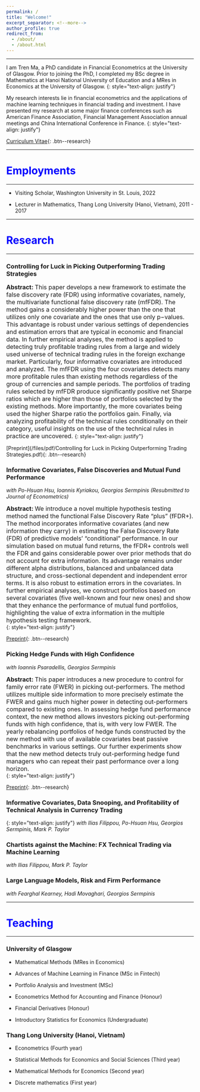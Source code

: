 ```yaml
---
permalink: /
title: "Welcome!"
excerpt_separator: <!--more-->
author_profile: true
redirect_from: 
  - /about/
  - /about.html
---
```

---

I am Tren Ma, a PhD candidate in Financial Econometrics at the University of Glasgow. Prior to joining the PhD, I completed my BSc degree in Mathematics at Hanoi National University of Education and a MRes in Economics at the University of Glasgow.
{: style="text-align: justify"}

My research interests lie in financial econometrics and the applications of machine learning techniques in financial trading and investment. I have presented my research at some major finance conferences such as American Finance Association, Financial Management Association annual meetings and China International Conference in Finance.
{: style="text-align: justify"}


[Curriculum Vitae](/files/pdf/Resume_Tren_Ma.pdf){: .btn--research}


---

<span style="color:blue"> Employments </span> 
======
---

* Visiting Scholar, Washington University in St. Louis, 2022

* Lecturer in Mathematics, Thang Long University (Hanoi, Vietnam), 2011 - 2017

---

<span style="color:blue"> Research </span> 
======
---

### Controlling for Luck in Picking Outperforming Trading Strategies

**<font size="3">  Abstract: </font>** <font size="3"> 
This paper develops a new framework to estimate the false discovery rate (FDR) using informative covariates, namely, the multivariate functional false discovery rate (mfFDR). The method gains a considerably higher power than the one that utilizes only one covariate and the ones that use only p−values. This advantage is robust under various settings of dependencies and estimation errors that are typical in economic and financial data. In further empirical analyses, the method is applied to detecting truly profitable trading rules from a large and widely used universe of technical trading rules in the foreign exchange market. Particularly, four informative covariates are introduced and analyzed. The mfFDR using the four covariates detects many more profitable rules than existing methods regardless of the group of currencies and sample periods. The portfolios of trading rules selected by mfFDR produce significantly positive net Sharpe ratios which are higher than those of portfolios selected by the existing methods. More importantly, the more covariates being used the higher Sharpe ratio the portfolios gain. Finally, via analyzing profitability of the technical rules conditionally on their category, useful insights on the use of the technical rules in practice are uncovered.
</font> 
{: style="text-align: justify"}

[Preprint](/files/pdf/Controlling for Luck in Picking Outperforming Trading Strategies.pdf){: .btn--research}

### Informative Covariates, False Discoveries and Mutual Fund Performance
*with Po-Hsuan Hsu, Ioannis Kyriakou, Georgios Sermpinis
(Resubmitted to Journal of Econometrics)*

**<font size="3">  Abstract: </font>**  <font size="3"> We introduce a novel multiple hypothesis testing method named the functional False Discovery Rate “plus” (fFDR+). The method incorporates informative covariates (and new information they carry) in estimating the False Discovery Rate (FDR) of predictive models’ “conditional” performance. In our simulation based on mutual fund returns, the fFDR+ controls well the FDR and gains considerable power over prior methods that do not account for extra information. Its advantage remains under different alpha distributions, balanced and unbalanced data structure, and cross-sectional dependent and independent error terms. It is also robust to estimation errors in the covariates. In further empirical analyses, we construct portfolios based on several covariates (five well-known and four new ones) and show that they enhance the performance of mutual fund portfolios, highlighting the value of extra information in the multiple hypothesis testing framework.
</font>  
{: style="text-align: justify"}

[Preprint](https://papers.ssrn.com/sol3/papers.cfm?abstract_id=3737456){: .btn--research}


### Picking Hedge Funds with High Confidence
*with Ioannis Psaradellis, Georgios Sermpinis*

**<font size="3">  Abstract: </font>** <font size="3">  This paper introduces a new procedure to control for family error rate (FWER) in picking out-performers. The method utilizes multiple side information to more precisely estimate the FWER and gains much higher power in detecting out-performers compared to existing ones. In assessing hedge fund performance context, the new method allows investors picking out-performing funds with high confidence, that is, with very low FWER. The yearly rebalancing portfolios of hedge funds constructed by the new method with use of available covariates beat passive benchmarks in various settings. Our further experiments show that the new method detects truly out-performing hedge fund managers who can repeat their past performance over a long horizon.
</font>  
{: style="text-align: justify"}

[Preprint](/files/pdf/Picking_Hedge_Funds_with_High_Confidence.pdf){: .btn--research}



### Informative Covariates, Data Snooping, and Profitability of Technical Analysis in Currency Trading 
{: style="text-align: justify"}
*with Ilias Filippou, Po-Hsuan Hsu, Georgios Sermpinis, Mark P. Taylor*


### Chartists against the Machine: FX Technical Trading via Machine Learning
*with Ilias Filippou, Mark P. Taylor*

### Large Language Models, Risk and Firm Performance
*with Fearghal Kearney, Hadi Movaghari, Georgios Sermpinis*


---

<span style="color:blue"> Teaching </span> 
=====
---

### University of Glasgow

  * Mathematical Methods (MRes in Economics)

  * Advances of Machine Learning in Finance (MSc in Fintech)

  * Portfolio Analysis and Investment (MSc)

  * Econometrics Method for Accounting and Finance (Honour)

  * Financial Derivatives (Honour)

  * Introductory Statistics for Economics (Undergraduate)
  
### Thang Long University (Hanoi, Vietnam)

  *   Econometrics (Fourth year)

  *   Statistical Methods for Economics and Social Sciences (Third year)

  *   Mathematical Methods for Economics (Second year)

  *   Discrete mathematics (First year)
